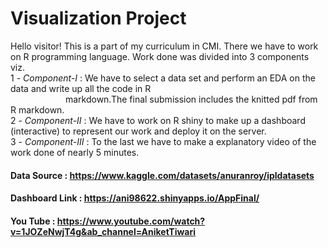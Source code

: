 #                                     Visualization Project
Hello visitor! This is a part of my curriculum in CMI. There we have to work on R programming language.
Work done was divided into 3 components viz.
<br>1 - *Component-I* : We have to select a data set and perform an EDA on the data and write up all the code in R <br>&emsp;&emsp;&emsp;&emsp;&emsp;&emsp; markdown.The final submission includes the knitted pdf from R markdown.
<br>2 - *Component-II* : We have to work on R shiny to make up a dashboard (interactive) to represent our work and deploy it on the server.
<br>3 - *Component-III* : To the last we have to make a explanatory video of the work done of nearly 5 minutes. 

#### Data Source : <href> https://www.kaggle.com/datasets/anuranroy/ipldatasets
#### Dashboard Link : <href> https://ani98622.shinyapps.io/AppFinal/
#### You Tube : <href> https://www.youtube.com/watch?v=1JOZeNwjT4g&ab_channel=AniketTiwari
